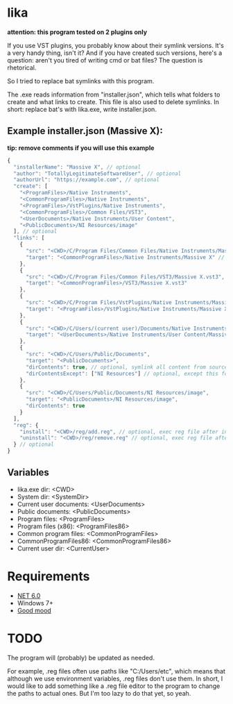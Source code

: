 # lika

**attention: this program tested on 2 plugins only**

If you use VST plugins, you probably know about their symlink versions. It's a very handy thing, isn't it? 
And if you have created such versions, here's a question: aren't you tired of writing cmd or bat files? The question is rhetorical.

So I tried to replace bat symlinks with this program.

The .exe reads information from "installer.json", which tells what folders to create and what links to create. 
This file is also used to delete symlinks. In short: replace bat's with lika.exe, write installer.json.

## Example installer.json (Massive X):

**tip: remove comments if you will use this example**

```javascript
{
  "installerName": "Massive X", // optional
  "author": "TotallyLegitimateSoftwareUser", // optional
  "authorUrl": "https://example.com", // optional
  "create": [
    "<ProgramFiles>/Native Instruments",
    "<CommonProgramFiles>/Native Instruments",
    "<ProgramFiles>/VstPlugins/Native Instruments",
    "<CommonProgramFiles>/Common Files/VST3",
    "<UserDocuments>/Native Instruments/User Content",
    "<PublicDocuments>/NI Resources/image"
  ], // optional
  "links": [
    {
      "src": "<CWD>/C/Program Files/Common Files/Native Instruments/Massive X", // symlink source
      "target": "<CommonProgramFiles>/Native Instruments/Massive X" // symlink target
    },
    {
      "src": "<CWD>/C/Program Files/Common Files/VST3/Massive X.vst3",
      "target": "<CommonProgramFiles>/VST3/Massive X.vst3"
    },
    {
      "src": "<CWD>/C/Program Files/VstPlugins/Native Instruments/Massive X.dll",
      "target": "<ProgramFiles>/VstPlugins/Native Instruments/Massive X.dll"
    },
    {
      "src": "<CWD>/C/Users/(current user)/Documents/Native Instruments/User Content/Massive X",
      "target": "<UserDocuments>/Native Instruments/User Content/Massive X"
    },
    {
      "src": "<CWD>/C/Users/Public/Documents",
      "target": "<PublicDocuments>",
      "dirContents": true, // optional, symlink all content from source
      "dirContentsExcept": ["NI Resources"] // optional, except this folder names
    },
    {
      "src": "<CWD>/C/Users/Public/Documents/NI Resources/image",
      "target": "<PublicDocuments>/NI Resources/image",
      "dirContents": true
    }
  ],
  "reg": {
    "install": "<CWD>/reg/add.reg", // optional, exec reg file after install
    "uninstall": "<CWD>/reg/remove.reg" // optional, exec reg file after uninstall
  } // optional
}
```

## Variables

- lika.exe dir: \<CWD>
- System dir: \<SystemDir>
- Current user documents: \<UserDocuments>
- Public documents: \<PublicDocuments>
- Program files: \<ProgramFiles>
- Program files (x86): \<ProgramFiles86>
- Common program files: \<CommonProgramFiles>
- CommonProgramFiles86: \<CommonProgramFiles86>
- Current user dir: \<CurrentUser>

# Requirements

- [NET 6.0](https://dotnet.microsoft.com/en-us/download/dotnet/6.0)
- Windows 7+
- [Good mood](https://www.youtube.com/watch?v=IFzkSITcPII)

# TODO

The program will (probably) be updated as needed.

For example, .reg files often use paths like "C:/Users/etc", 
which means that although we use environment variables, .reg files don't use them. 
In short, I would like to add something like a .reg file editor to the program to change the paths to actual ones. 
But I'm too lazy to do that yet, so yeah.

